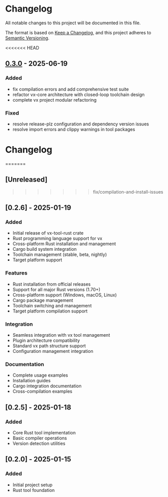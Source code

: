 # Changelog

All notable changes to this project will be documented in this file.

The format is based on [Keep a Changelog](https://keepachangelog.com/en/1.0.0/),
and this project adheres to [Semantic Versioning](https://semver.org/spec/v2.0.0.html).

<<<<<<< HEAD

## [0.3.0](https://github.com/loonghao/vx/compare/vx-tool-rust-v0.2.6...vx-tool-rust-v0.3.0) - 2025-06-19

### Added

- fix compilation errors and add comprehensive test suite
- refactor vx-core architecture with closed-loop toolchain design
- complete vx project modular refactoring

### Fixed

- resolve release-plz configuration and dependency version issues
- resolve import errors and clippy warnings in tool packages
# Changelog
=======
## [Unreleased]
>>>>>>> fix/compilation-and-install-issues

## [0.2.6] - 2025-01-19

### Added
- Initial release of vx-tool-rust crate
- Rust programming language support for vx
- Cross-platform Rust installation and management
- Cargo build system integration
- Toolchain management (stable, beta, nightly)
- Target platform support

### Features
- Rust installation from official releases
- Support for all major Rust versions (1.70+)
- Cross-platform support (Windows, macOS, Linux)
- Cargo package management
- Toolchain switching and management
- Target platform compilation support

### Integration
- Seamless integration with vx tool management
- Plugin architecture compatibility
- Standard vx path structure support
- Configuration management integration

### Documentation
- Complete usage examples
- Installation guides
- Cargo integration documentation
- Cross-compilation examples

## [0.2.5] - 2025-01-18

### Added
- Core Rust tool implementation
- Basic compiler operations
- Version detection utilities

## [0.2.0] - 2025-01-15

### Added
- Initial project setup
- Rust tool foundation